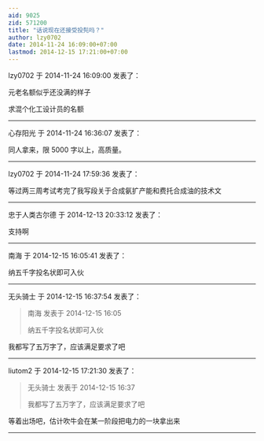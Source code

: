 ```yaml
---
aid: 9025
zid: 571200
title: "话说现在还接受投髡吗？"
author: lzy0702
date: 2014-11-24 16:09:00+07:00
lastmod: 2014-12-15 17:21:00+07:00
---
```


lzy0702 于 2014-11-24 16:09:00 发表了：

元老名额似乎还没满的样子

求混个化工设计员的名额

---

心存阳光 于 2014-11-24 16:36:07 发表了：

同人拿来，限 5000 字以上，高质量。

---

lzy0702 于 2014-11-24 17:59:36 发表了：

等过两三周考试考完了我写段关于合成氨扩产能和费托合成油的技术文

---

忠于人类古尔德 于 2014-12-13 20:33:12 发表了：

支持啊

---

南海 于 2014-12-15 16:05:41 发表了：

纳五千字投名状即可入伙

---

无头骑士 于 2014-12-15 16:37:54 发表了：

> 南海 发表于 2014-12-15 16:05
>
> 纳五千字投名状即可入伙

我都写了五万字了，应该满足要求了吧

---

liutom2 于 2014-12-15 17:21:30 发表了：

> 无头骑士 发表于 2014-12-15 16:37
>
> 我都写了五万字了，应该满足要求了吧

等着出场吧，估计吹牛会在某一阶段把电力的一块拿出来

---
